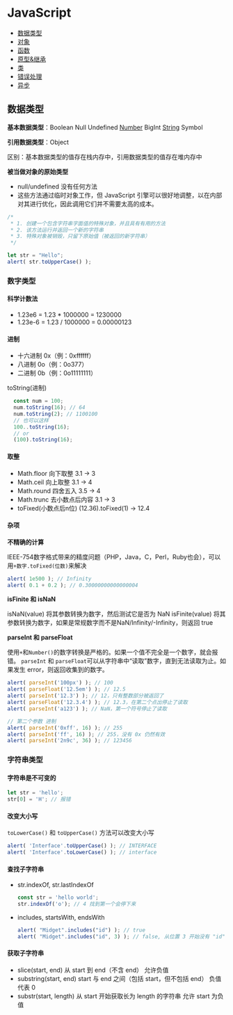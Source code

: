# JavaScript

- [数据类型](#数据类型)
- [对象](#对象)
- [函数](#函数)
- [原型&继承](#原型&继承)
- [类](#类)
- [错误处理](#错误处理)
- [异步](#异步)


## 数据类型

**基本数据类型**：Boolean Null Undefined [Number](#数字类型) BigInt [String](#字符串类型) Symbol

**引用数据类型**：Object

区别：基本数据类型的值存在栈内存中，引用数据类型的值存在堆内存中


**被当做对象的原始类型**

- null/undefined 没有任何方法
- 这些方法通过临时对象工作，但 JavaScript 引擎可以很好地调整，以在内部对其进行优化，因此调用它们并不需要太高的成本。


```js
/*
 * 1. 创建一个包含字符串字面值的特殊对象，并且具有有用的方法
 * 2. 该方法运行并返回一个新的字符串
 * 3. 特殊对象被销毁，只留下原始值（被返回的新字符串）
 */

let str = "Hello";
alert( str.toUpperCase() );
```

### 数字类型

#### 科学计数法

- 1.23e6 = 1.23 * 1000000 = 1230000
- 1.23e-6 = 1.23 / 1000000 = 0.00000123

#### 进制

- 十六进制 0x（例：0xffffff）
- 八进制 0o（例：0o377）
- 二进制 0b（例：0o11111111）

toString(进制)
```js
  const num = 100;
  num.toString(16); // 64
  num.toString(2); // 1100100
  // 也可以这样
  100..toString(16);
  // or
  (100).toString(16);
```

#### 取整

- Math.floor 向下取整 3.1 -> 3
- Math.ceil  向上取整 3.1 -> 4
- Math.round 四舍五入 3.5 -> 4
- Math.trunc 去小数点后内容 3.1 -> 3
- toFixed(小数点后n位) (12.36).toFixed(1) -> 12.4

#### 杂项

**不精确的计算**

IEEE-754数字格式带来的精度问题（PHP，Java，C，Perl，Ruby也会），可以用`+数字.toFixed(位数)`来解决

```js
alert( 1e500 ); // Infinity
alert( 0.1 + 0.2 ); // 0.30000000000000004
```

**isFinite 和 isNaN**

isNaN(value) 将其参数转换为数字，然后测试它是否为 NaN
isFinite(value) 将其参数转换为数字，如果是常规数字而不是NaN/Infinity/-Infinity，则返回 true

**parseInt 和 parseFloat**

使用`+`和`Number()`的数字转换是严格的。如果一个值不完全是一个数字，就会报错。
`parseInt` 和 `parseFloat`可以从字符串中“读取”数字，直到无法读取为止。如果发生 error，则返回收集到的数字。

```js
alert( parseInt('100px') ); // 100
alert( parseFloat('12.5em') ); // 12.5
alert( parseInt('12.3') ); // 12，只有整数部分被返回了
alert( parseFloat('12.3.4') ); // 12.3，在第二个点出停止了读取
alert( parseInt('a123') ); // NaN，第一个符号停止了读取

// 第二个参数 进制
alert( parseInt('0xff', 16) ); // 255
alert( parseInt('ff', 16) ); // 255，没有 0x 仍然有效
alert( parseInt('2n9c', 36) ); // 123456
```

### 字符串类型

#### 字符串是不可变的

```js
let str = 'hello';
str[0] = 'H'; // 报错
```

#### 改变大小写

`toLowerCase()` 和 `toUpperCase()` 方法可以改变大小写

```js
alert( 'Interface'.toUpperCase() ); // INTERFACE
alert( 'Interface'.toLowerCase() ); // interface
```

#### 查找子字符串

- str.indexOf, str.lastIndexOf

  ```js
  const str = 'hello world';
  str.indexOf('o'); // 4 找到第一个会停下来
  ```

- includes, startsWith, endsWith

  ```js
  alert( "Midget".includes("id") ); // true
  alert( "Midget".includes("id", 3) ); // false, 从位置 3 开始没有 "id"
  ```

#### 获取子字符串

- slice(start, end)	从 start 到 end（不含 end）	允许负值
- substring(start, end)	start 与 end 之间（包括 start，但不包括 end）	负值代表 0
- substr(start, length)	从 start 开始获取长为 length 的字符串	允许 start 为负值
